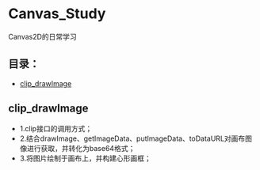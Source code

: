 # Canvas_Study
Canvas2D的日常学习

目录：
----
* [clip_drawImage](https://github.com/yaodebian/Canvas_Study#clip_drawImage)

clip_drawImage
----
* 1.clip接口的调用方式；
* 2.结合drawImage、getImageData、putImageData、toDataURL对画布图像进行获取，并转化为base64格式；
* 3.将图片绘制于画布上，并构建心形画框；
